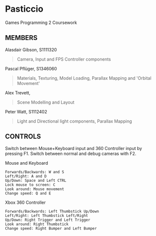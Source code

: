 Pasticcio
=========

Games Programming 2 Coursework

MEMBERS
--------
Alasdair Gibson, S1111320

>Camera, Input and FPS Controller components

Pascal Pflüger, S1346060

>Materials, Texturing, Model Loading, Parallax Mapping and 'Orbital Movement'

Alex Trevett, 

>Scene Modelling and Layout

Peter Watt, S1112402

>Light and Directional light components, Parallax Mapping

CONTROLS
--------

Switch between Mouse+Keyboard input and 360 Controller input by pressing F1.
Switch between normal and debug cameras with F2.

Mouse and Keyboard

    Forwards/Backwards: W and S
    Left/Right: A and D
    Up/Down: Space and Left CTRL
    Lock mouse to screen: C
    Look around: Mouse movement
    Change speed: Q and E

Xbox 360 Controller

    Forwards/Backwards: Left Thumbstick Up/Down
    Left/Right: Left Thumbstick Left/Right
    Up/Down: Right Trigger and Left Trigger
    Look around: Right Thumbstick
    Change speed: Right Bumper and Left Bumper
